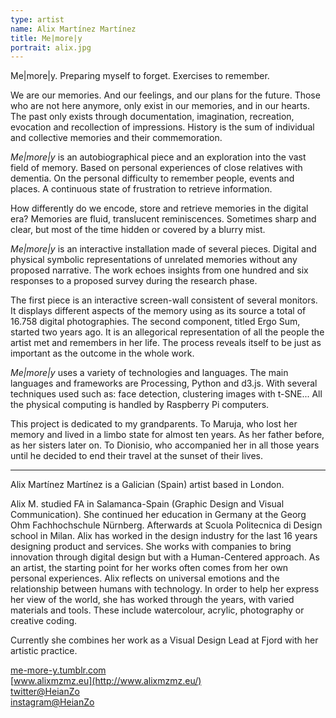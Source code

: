 ```yaml
---
type: artist
name: Alix Martínez Martínez
title: Me|more|y
portrait: alix.jpg
---
```


<aside>Me|more|y. Preparing myself to forget. Exercises to remember.</aside>

We are our memories. And our feelings, and our plans for the future. Those who are not here anymore, only exist in our memories, and in our hearts. The past only exists through documentation, imagination, recreation, evocation and recollection of impressions. History is the sum of individual and collective memories and their commemoration.

*Me|more|y* is an autobiographical piece and an exploration into the vast field of memory. Based on personal experiences of close relatives with dementia. On the personal difficulty to remember people, events and places. A continuous state of frustration to retrieve information.

How differently do we encode, store and retrieve memories in the digital era? Memories are fluid, translucent reminiscences. Sometimes sharp and clear, but most of the time hidden or covered by a blurry mist.

*Me|more|y* is an interactive installation made of several pieces. Digital and physical symbolic representations of unrelated memories without any proposed narrative. The work echoes insights from one hundred and six responses to a proposed survey during the research phase.

The first piece is an interactive screen-wall consistent of several monitors. It displays different aspects of the memory using as its source a total of 16.758 digital photographies. The second component, titled Ergo Sum, started two years ago. It is an allegorical representation of all the people the artist met and remembers in her life. The process reveals itself to be just as important as the outcome in the whole work.

*Me|more|y* uses a variety of technologies and languages. The main languages and frameworks are Processing, Python and d3.js. With several techniques used such as: face detection, clustering images with t-SNE... All the physical computing is handled by Raspberry Pi computers.

This project is dedicated to my grandparents. To Maruja, who lost her memory and lived in a limbo state for almost ten years. As her father before, as her sisters later on. To Dionisio, who accompanied her in all those years until he decided to end their travel at the sunset of their lives.

---

Alix Martínez Martínez is a Galician (Spain) artist based in London.

Alix M. studied FA in Salamanca-Spain (Graphic Design and Visual Communication). She continued her education in Germany at the Georg Ohm Fachhochschule Nürnberg. Afterwards at Scuola Politecnica di Design school in Milan. Alix has worked in the design industry for the last 16 years designing product and services. She works with companies to bring innovation through digital design but with a Human-Centered approach. As an artist, the starting point for her works often comes from her own personal experiences. Alix reflects on universal emotions and the relationship between humans with technology. In order to help her express her view of the world, she has worked through the years, with varied materials and tools. These include watercolour, acrylic, photography or creative coding.

Currently she combines her work as a Visual Design Lead at Fjord with her artistic practice.

[me-more-y.tumblr.com](https://me-more-y.tumblr.com)  
[www.alixmzmz.eu](http://www.alixmzmz.eu/)  
[twitter@HeianZo](https://twitter.com/HeianZo)  
[instagram@HeianZo](https://www.instagram.com/heianzo/)
